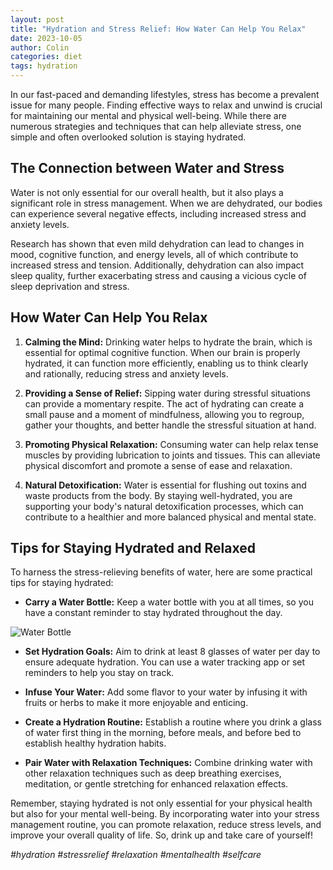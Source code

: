 ```yaml
---
layout: post
title: "Hydration and Stress Relief: How Water Can Help You Relax"
date: 2023-10-05
author: Colin
categories: diet
tags: hydration
---
```


In our fast-paced and demanding lifestyles, stress has become a prevalent issue for many people. Finding effective ways to relax and unwind is crucial for maintaining our mental and physical well-being. While there are numerous strategies and techniques that can help alleviate stress, one simple and often overlooked solution is staying hydrated. 

## The Connection between Water and Stress 

Water is not only essential for our overall health, but it also plays a significant role in stress management. When we are dehydrated, our bodies can experience several negative effects, including increased stress and anxiety levels. 

Research has shown that even mild dehydration can lead to changes in mood, cognitive function, and energy levels, all of which contribute to increased stress and tension. Additionally, dehydration can also impact sleep quality, further exacerbating stress and causing a vicious cycle of sleep deprivation and stress.

## How Water Can Help You Relax

1. **Calming the Mind:** Drinking water helps to hydrate the brain, which is essential for optimal cognitive function. When our brain is properly hydrated, it can function more efficiently, enabling us to think clearly and rationally, reducing stress and anxiety levels.

2. **Providing a Sense of Relief:** Sipping water during stressful situations can provide a momentary respite. The act of hydrating can create a small pause and a moment of mindfulness, allowing you to regroup, gather your thoughts, and better handle the stressful situation at hand.

3. **Promoting Physical Relaxation:** Consuming water can help relax tense muscles by providing lubrication to joints and tissues. This can alleviate physical discomfort and promote a sense of ease and relaxation.

4. **Natural Detoxification:** Water is essential for flushing out toxins and waste products from the body. By staying well-hydrated, you are supporting your body's natural detoxification processes, which can contribute to a healthier and more balanced physical and mental state.

## Tips for Staying Hydrated and Relaxed

To harness the stress-relieving benefits of water, here are some practical tips for staying hydrated:

- **Carry a Water Bottle:** Keep a water bottle with you at all times, so you have a constant reminder to stay hydrated throughout the day.

![Water Bottle](https://source.unsplash.com/1600x900/?waterbottle)

- **Set Hydration Goals:** Aim to drink at least 8 glasses of water per day to ensure adequate hydration. You can use a water tracking app or set reminders to help you stay on track.

- **Infuse Your Water:** Add some flavor to your water by infusing it with fruits or herbs to make it more enjoyable and enticing.

- **Create a Hydration Routine:** Establish a routine where you drink a glass of water first thing in the morning, before meals, and before bed to establish healthy hydration habits.

- **Pair Water with Relaxation Techniques:** Combine drinking water with other relaxation techniques such as deep breathing exercises, meditation, or gentle stretching for enhanced relaxation effects.

Remember, staying hydrated is not only essential for your physical health but also for your mental well-being. By incorporating water into your stress management routine, you can promote relaxation, reduce stress levels, and improve your overall quality of life. So, drink up and take care of yourself!

*#hydration #stressrelief #relaxation #mentalhealth #selfcare*